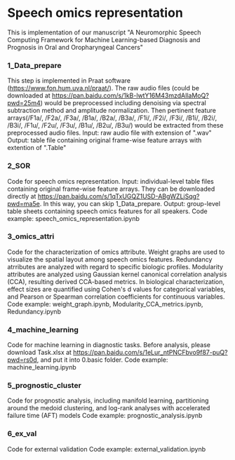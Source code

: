 # Speech omics representation

This is implementation of our manuscript "A Neuromorphic Speech Computing Framework for Machine Learning-based Diagnosis and Prognosis in Oral and Oropharyngeal Cancers"


### 1_Data_prepare
This step is implemented in Praat software (https://www.fon.hum.uva.nl/praat/). The raw audio files (could be downloaded at https://pan.baidu.com/s/1kB-lwtY16M43mzdAIlaMoQ?pwd=25m4) would be preprocessed including denoising via spectral subtraction method and amplitude normalization. Then pertinent feature arrays(/F1a/, /F2a/, /F3a/, /B1a/, /B2a/, /B3a/, /F1i/, /F2i/, /F3i/, /B1i/, /B2i/, /B3i/, /F1u/, /F2u/, /F3u/, /B1u/, /B2u/, /B3u/) would be extracted from these preprocessed audio files. 
Input: raw audio file with extension of ".wav"
Output: table file containing original frame-wise feature arrays with extention of ".Table"

### 2_SOR
Code for speech omics representation. 
Input: individual-level table files containing original frame-wise feature arrays. They can be downloaded directly at https://pan.baidu.com/s/1qTxUGQZ1USD-ABgWZLjSqg?pwd=ma5e. In this way, you can skip 1_Data_prepare.
Output: group-level table sheets containing speech omics features for all speakers.
Code example: speech_omics_representation.ipynb

### 3_omics_attri
Code for the characterization of omics attribute. Weight graphs are used to visualize the spatial layout among speech omics features. Redundancy atrributes are analyzed with regard to specific biologic profiles.
Modularity attributes are analyzed using Gaussian kernel canonical correlation analysis (CCA), resulting derived CCA-based metrics. In biological characterization, effect sizes are quantified using Cohen's d values for categorical variables, and Pearson or Spearman correlation coefficients for continuous variables.
Code example: weight_graph.ipynb, Modularity_CCA_metrics.ipynb, Redundancy.ipynb

### 4_machine_learning
Code for machine learning in diagnostic tasks. Before analysis, please download Task.xlsx at https://pan.baidu.com/s/1eLur_ntPNCFbvo9f87-puQ?pwd=rs0d, and put it into 0.basic folder.
Code example: machine_learning.ipynb

### 5_prognostic_cluster
Code for prognostic analysis, including manifold learning, partitioning around the medoid clustering, and log-rank analyses with accelerated failure time (AFT) models
Code example: prognostic_analysis.ipynb

### 6_ex_val
Code for external validation
Code example: external_validation.ipynb

